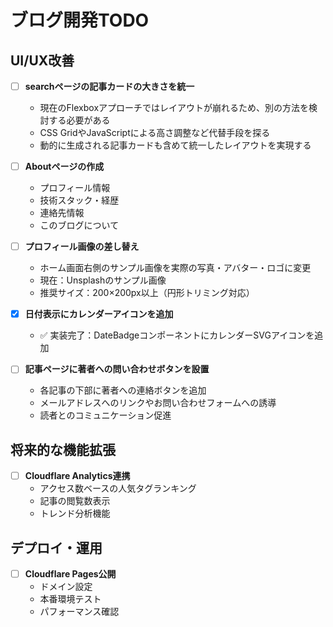 # ブログ開発TODO

## UI/UX改善
- [ ] **searchページの記事カードの大きさを統一**
  - 現在のFlexboxアプローチではレイアウトが崩れるため、別の方法を検討する必要がある
  - CSS GridやJavaScriptによる高さ調整など代替手段を探る
  - 動的に生成される記事カードも含めて統一したレイアウトを実現する

- [ ] **Aboutページの作成**
  - プロフィール情報
  - 技術スタック・経歴
  - 連絡先情報
  - このブログについて

- [ ] **プロフィール画像の差し替え**
  - ホーム画面右側のサンプル画像を実際の写真・アバター・ロゴに変更
  - 現在：Unsplashのサンプル画像
  - 推奨サイズ：200×200px以上（円形トリミング対応）

- [x] **日付表示にカレンダーアイコンを追加**
  - ✅ 実装完了：DateBadgeコンポーネントにカレンダーSVGアイコンを追加

- [ ] **記事ページに著者への問い合わせボタンを設置**
  - 各記事の下部に著者への連絡ボタンを追加
  - メールアドレスへのリンクやお問い合わせフォームへの誘導
  - 読者とのコミュニケーション促進

## 将来的な機能拡張
- [ ] **Cloudflare Analytics連携**
  - アクセス数ベースの人気タグランキング
  - 記事の閲覧数表示
  - トレンド分析機能

## デプロイ・運用
- [ ] **Cloudflare Pages公開**
  - ドメイン設定
  - 本番環境テスト
  - パフォーマンス確認